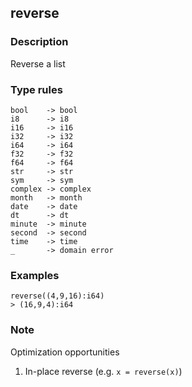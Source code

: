 ## reverse

### Description

Reverse a list

### Type rules

```no-highlight
bool    -> bool
i8      -> i8
i16     -> i16
i32     -> i32
i64     -> i64
f32     -> f32
f64     -> f64
str     -> str
sym     -> sym
complex -> complex
month   -> month
date    -> date
dt      -> dt
minute  -> minute
second  -> second
time    -> time
_       -> domain error
```

### Examples

```no-highlight
reverse((4,9,16):i64)
> (16,9,4):i64
```

### Note

Optimization opportunities

1. In-place reverse (e.g. `x = reverse(x)`)


